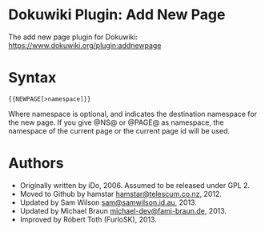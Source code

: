 Dokuwiki Plugin: Add New Page
=============================

The add new page plugin for Dokuwiki: https://www.dokuwiki.org/plugin:addnewpage

# Syntax

    {{NEWPAGE[>namespace]}}

Where namespace is optional, and indicates the destination namespace for the new page.
If you give @NS@ or @PAGE@ as namespace, the namespace of the current page or the current page id will be used.

# Authors

- Originally written by iDo, 2006.  Assumed to be released under GPL 2.
- Moved to Github by hamstar <hamstar@telescum.co.nz>, 2012.
- Updated by Sam Wilson <sam@samwilson.id.au>, 2013.
- Updated by Michael Braun <michael-dev@fami-braun.de>, 2013.
- Improved by Róbert Toth (FurloSK), 2013.
